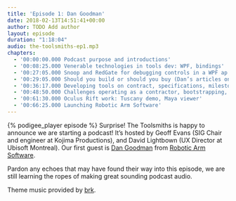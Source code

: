 ```yaml
---
title: 'Episode 1: Dan Goodman'
date: 2018-02-13T14:51:41+00:00
author: TODO Add author
layout: episode
duration: "1:18:04"
audio: the-toolsmiths-ep1.mp3
chapters:
  - '00:00:00.000 Podcast purpose and introductions'
  - '00:08:25.000 Venerable technologies in tools dev: WPF, bindings'
  - '00:27:05.000 Snoop and RedGate for debugging controls in a WPF ap'
  - '00:29:05.000 Should you build or should you buy (Dan’s articles on Gamasutra)'
  - '00:36:17.000 Developing tools on contract, specifications, milestones, goals, and features'
  - '00:48:50.000 Challenges operating as a contractor, bootstrapping, building new business'
  - '00:61:30.000 Oculus Rift work: Tuscany demo, Maya viewer'
  - '00:66:25.000 Launching Robotic Arm Software'
---
```

{% podigee_player episode %}
Surprise! The Toolsmiths is happy to announce we are starting a podcast! It’s hosted by Geoff Evans (SIG Chair and engineer at Kojima Productions), and David Lightbown (UX Director at Ubisoft Montreal). Our first guest is [Dan Goodman](http://www.linkedin.com/in/dangoodman) from [Robotic Arm Software](http://www.roboticarmsoftware.com/).

Pardon any echoes that may have found their way into this episode, we are still learning the ropes of making great sounding podcast audio.

Theme music provided by [brk](http://brkmusic.bandcamp.com/).